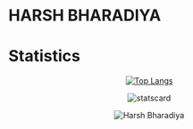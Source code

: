 # HARSH BHARADIYA

<div align="center">
<h1 align="left">Statistics</h1>

[![Top Langs](https://git-stats-plum.vercel.app/api/top-langs/?username=Harsh2676&layout=compact&theme=tokyonight)](https://github.com/anuraghazra/github-readme-stats)

![statscard](https://git-stats-plum.vercel.app/api?username=Harsh2676&show_icons=true&theme=tokyonight&include_all_commits=true) 
<p><img align="center" src="https://github-readme-streak-stats.herokuapp.com/?user=Harsh2676&" alt="Harsh Bharadiya" /></p>
</div>
